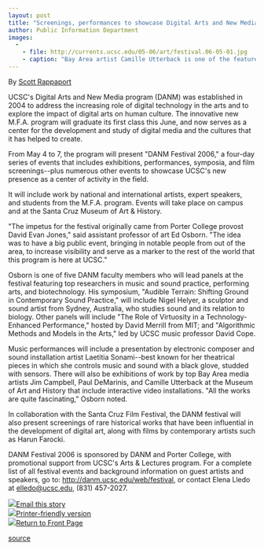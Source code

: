 ```yaml
---
layout: post
title: "Screenings, performances to showcase Digital Arts and New Media"
author: Public Information Department
images:
  -
    - file: http://currents.ucsc.edu/05-06/art/festival.06-05-01.jpg
    - caption: "Bay Area artist Camille Utterback is one of the featured artists at UCSC's Digital Arts and New Media Festival. Photo courtesy of Camille Utterback"
---
```


  
By [Scott Rappaport ][1]

UCSC's Digital Arts and New Media program (DANM) was established in 2004 to address the increasing role of digital technology in the arts and to explore the impact of digital arts on human culture. The innovative new M.F.A. program will graduate its first class this June, and now serves as a center for the development and study of digital media and the cultures that it has helped to create.

From May 4 to 7, the program will present "DANM Festival 2006," a four-day series of events that includes exhibitions, performances, symposia, and film screenings--plus numerous other events to showcase UCSC's new presence as a center of activity in the field.

It will include work by national and international artists, expert speakers, and students from the M.F.A. program. Events will take place on campus and at the Santa Cruz Museum of Art & History.

"The impetus for the festival originally came from Porter College provost David Evan Jones," said assistant professor of art Ed Osborn. "The idea was to have a big public event, bringing in notable people from out of the area, to increase visibility and serve as a marker to the rest of the world that this program is here at UCSC."

Osborn is one of five DANM faculty members who will lead panels at the festival featuring top researchers in music and sound practice, performing arts, and biotechnology. His symposium, "Audible Terrain: Shifting Ground in Contemporary Sound Practice," will include Nigel Helyer, a sculptor and sound artist from Sydney, Australia, who studies sound and its relation to biology. Other panels will include "The Role of Virtuosity in a Technology-Enhanced Performance," hosted by David Merrill from MIT; and "Algorithmic Methods and Models in the Arts," led by UCSC music professor David Cope.

Music performances will include a presentation by electronic composer and sound installation artist Laetitia Sonami--best known for her theatrical pieces in which she controls music and sound with a black glove, studded with sensors. There will also be exhibitions of work by top Bay Area media artists Jim Campbell, Paul DeMarinis, and Camille Utterback at the Museum of Art and History that include interactive video installations. "All the works are quite fascinating," Osborn noted.

In collaboration with the Santa Cruz Film Festival, the DANM festival will also present screenings of rare historical works that have been influential in the development of digital art, along with films by contemporary artists such as Harun Farocki.

DANM Festival 2006 is sponsored by DANM and Porter College, with promotional support from UCSC's Arts & Lectures program. For a complete list of all festival events and background information on guest artists and speakers, go to: <http://danm.ucsc.edu/web/festival>, or contact Elena Lledo at [elledo@ucsc.edu][2], (831) 457-2027.

![][3][Email this story][4]  
![][3][Printer-friendly version][5]  
![][3][Return to Front Page][6]

[1]: mailto:srapp@ucsc.edu
[2]: mailto:elledo@ucsc.edu
[3]: ../../images/bulletarrow.gif
[4]: javascript:url();document.f1.submit();
[5]: javascript:popUp();
[6]: http://currents.ucsc.edu/

[source](http://www1.ucsc.edu/currents/05-06/05-01/festival.asp "Permalink to festival")
